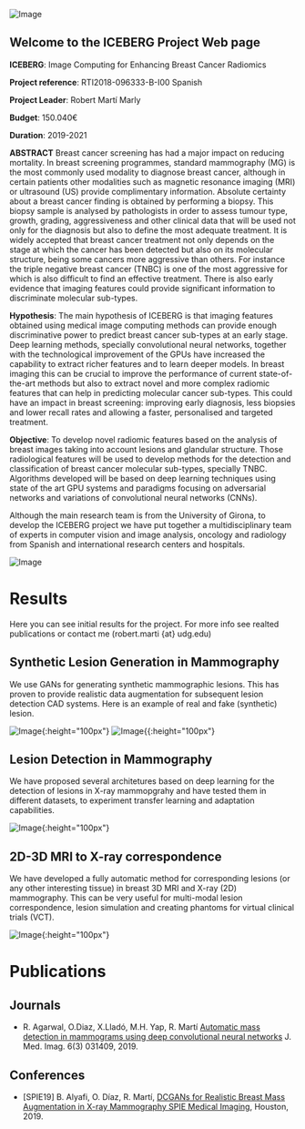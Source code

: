 
![Image](iceberg_logo.png)

## Welcome to the ICEBERG Project Web page

**ICEBERG**: Image Computing for Enhancing Breast Cancer Radiomics

**Project reference**: RTI2018-096333-B-I00 Spanish 

**Project Leader**: Robert Martí Marly

**Budget**: 150.040€

**Duration**: 2019-2021

**ABSTRACT**
Breast cancer screening has had a major impact on reducing mortality. In breast screening programmes, standard mammography (MG) is the most commonly used modality to diagnose breast cancer, although in certain patients other modalities such as magnetic resonance imaging (MRI) or ultrasound (US) provide complimentary information.
Absolute certainty about a breast cancer finding is obtained by performing a biopsy. This biopsy sample is analysed by pathologists in order to assess tumour type, growth, grading, aggressiveness and other clinical data that will be used not only for the diagnosis but also to define the most adequate treatment.
It is widely accepted that breast cancer treatment not only depends on the stage at which the cancer has been detected but also on its molecular structure, being some cancers more aggressive than others. For instance the triple negative breast cancer (TNBC) is one of the most aggressive for which is also difficult to find an effective treatment. There is also early evidence that imaging features could provide significant information to discriminate molecular sub-types.

**Hypothesis**:
The main hypothesis of ICEBERG is that imaging features obtained using medical image computing methods can provide enough discriminative power to predict breast cancer sub-types at an early stage. Deep learning methods, specially convolutional neural networks, together with the technological improvement of the GPUs have increased the capability to extract richer features and to learn deeper models. In breast imaging this can be crucial to improve the performance of current state-of-the-art methods but also to extract novel and more complex radiomic features that can help in predicting molecular cancer sub-types. This could have an impact in breast screening: improving early diagnosis, less biopsies and lower recall rates and allowing a faster, personalised and targeted treatment.


**Objective**:
To develop novel radiomic features based on the analysis of breast images taking into account lesions and glandular structure. Those radiological features will be used to develop methods for the detection and classification of breast cancer molecular sub-types, specially TNBC. Algorithms developed will be based on deep learning techniques using state of the art GPU systems and paradigms focusing on adversarial networks and variations of convolutional neural networks (CNNs).

Although the main research team is from the University of Girona, to develop the ICEBERG project we have put together a multidisciplinary team of experts in computer vision and image analysis, oncology and radiology from Spanish and international research centers and hospitals.

![Image](iceberg_idea.png)


# Results
Here you can see initial results for the project. For more info see realted publications or contact me (robert.marti {at} udg.edu)

## Synthetic Lesion Generation in Mammography
We use GANs for generating synthetic mammographic lesions. This has proven to provide realistic data augmentation for subsequent lesion detection CAD systems. Here is an example of real and fake (synthetic) lesion.

![Image](real.png){:height="100px"}
![Image](fake.png){{:height="100px"}

## Lesion Detection in Mammography
We have proposed several architetures based on deep learning for the detection of lesions in X-ray mammopgrahy and have tested them in different datasets, to experiment transfer learning and adaptation capabilities. 

![Image](detection.png){:height="100px"}

## 2D-3D MRI to X-ray correspondence
We have developed a fully automatic method for corresponding lesions (or any other interesting tissue) in breast 3D MRI and X-ray (2D) mammography. This can be very useful for multi-modal lesion correspondence, lesion simulation and creating phantoms for virtual clinical trials (VCT).  

![Image](2d_3D.png){:height="100px"}

# Publications

## Journals
- R. Agarwal, O.Diaz, X.Lladó, M.H. Yap, R. Martí [Automatic mass detection in mammograms using deep convolutional neural networks](https://doi.org/10.1117/1.JMI.6.3.031409) J. Med. Imag. 6(3) 031409, 2019.
 
## Conferences
- [SPIE19] B. Alyafi, O. Díaz, R. Martí, [DCGANs for Realistic Breast Mass Augmentation in X-ray Mammography SPIE Medical Imaging](https://arxiv.org/pdf/1909.02062.pdf), Houston, 2019.

